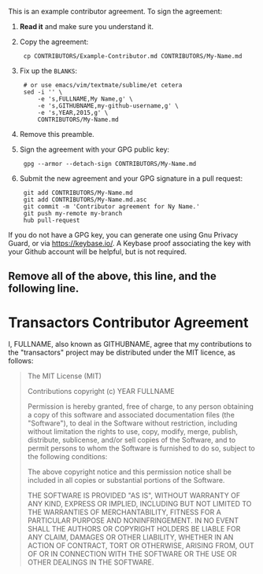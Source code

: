 This is an example contributor agreement. To sign the agreement:

1. **Read it** and make sure you understand it.

2. Copy the agreement:

        cp CONTRIBUTORS/Example-Contributor.md CONTRIBUTORS/My-Name.md

3. Fix up the `BLANKS`:

        # or use emacs/vim/textmate/sublime/et cetera
        sed -i '' \
            -e 's,FULLNAME,My Name,g' \
            -e 's,GITHUBNAME,my-github-username,g' \
            -e 's,YEAR,2015,g' \
            CONTRIBUTORS/My-Name.md

4. Remove this preamble.

5. Sign the agreement with your GPG public key:

        gpg --armor --detach-sign CONTRIBUTORS/My-Name.md

6. Submit the new agreement and your GPG signature in a pull request:

        git add CONTRIBUTORS/My-Name.md
        git add CONTRIBUTORS/My-Name.md.asc
        git commit -m 'Contributor agreement for Ny Name.'
        git push my-remote my-branch
        hub pull-request

If you do not have a GPG key, you can generate one using Gnu Privacy Guard, or via https://keybase.io/. A Keybase proof associating the key with your Github account will be helpful, but is not required.

Remove all of the above, this line, and the following line.
-----
# Transactors Contributor Agreement

I, FULLNAME, also known as GITHUBNAME, agree that my contributions to the "transactors" project may be distributed under the MIT licence, as follows:

>The MIT License (MIT)
>
>Contributions copyright (c) YEAR FULLNAME
>
>Permission is hereby granted, free of charge, to any person obtaining a copy
>of this software and associated documentation files (the "Software"), to deal
>in the Software without restriction, including without limitation the rights
>to use, copy, modify, merge, publish, distribute, sublicense, and/or sell
>copies of the Software, and to permit persons to whom the Software is
>furnished to do so, subject to the following conditions:
>
>The above copyright notice and this permission notice shall be included in
>all copies or substantial portions of the Software.
>
>THE SOFTWARE IS PROVIDED "AS IS", WITHOUT WARRANTY OF ANY KIND, EXPRESS OR
>IMPLIED, INCLUDING BUT NOT LIMITED TO THE WARRANTIES OF MERCHANTABILITY,
>FITNESS FOR A PARTICULAR PURPOSE AND NONINFRINGEMENT. IN NO EVENT SHALL THE
>AUTHORS OR COPYRIGHT HOLDERS BE LIABLE FOR ANY CLAIM, DAMAGES OR OTHER
>LIABILITY, WHETHER IN AN ACTION OF CONTRACT, TORT OR OTHERWISE, ARISING FROM,
>OUT OF OR IN CONNECTION WITH THE SOFTWARE OR THE USE OR OTHER DEALINGS IN
>THE SOFTWARE.

